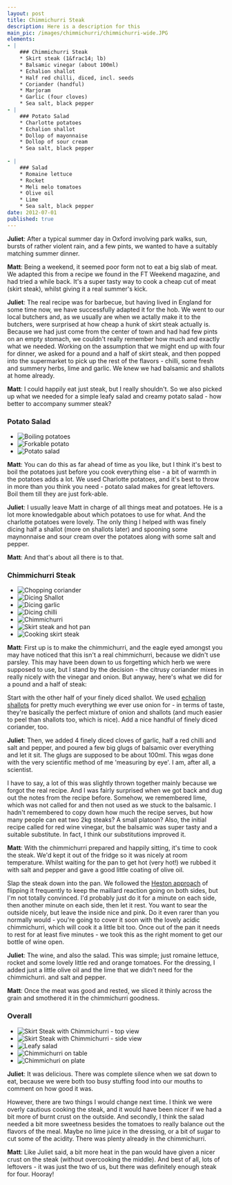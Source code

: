 ```yaml
---
layout: post
title: Chimmichurri Steak
description: Here is a description for this
main_pic: /images/chimmichurri/chimmichurri-wide.JPG
elements:
- |
    ### Chimmichurri Steak
    * Skirt steak (1&frac14; lb)
    * Balsamic vinegar (about 100ml)
    * Echalion shallot
    * Half red chilli, diced, incl. seeds
    * Coriander (handful)
    * Marjoram
    * Garlic (four cloves)
    * Sea salt, black pepper
- |
    ### Potato Salad
    * Charlotte potatoes
    * Echalion shallot
    * Dollop of mayonnaise
    * Dollop of sour cream
    * Sea salt, black pepper
    
- |
    ### Salad
    * Romaine lettuce
    * Rocket
    * Meli melo tomatoes
    * Olive oil
    * Lime
    * Sea salt, black pepper
date: 2012-07-01
published: true
---
```

**Juliet**: After a typical summer day in Oxford involving park walks, sun, bursts of rather violent rain, and a few pints, we wanted to have a suitably matching summer dinner.

**Matt**: Being a weekend, it seemed poor form not to eat a big slab of meat. We adapted this from a recipe we found in the FT Weekend magazine, and had tried a while back. It's a super tasty way to cook a cheap cut of meat (skirt steak), whilst giving it a real summer's kick.

**Juliet**: The real recipe was for barbecue, but having lived in England for some time now, we have successfully adapted it for the hob. We went to our local butchers and, as we usually are when we actally make it to the butchers, were surprised at how cheap a hunk of skirt steak actually is. Because we had just come from the center of town and had had few pints on an empty stomach, we couldn't really remember how much and exactly what we needed. Working on the assumption that we might end up with four for dinner, we asked for a pound and a half of skirt steak, and then popped into the supermarket to pick up the rest of the flavors - chilli, some fresh and summery herbs, lime and garlic. We knew we had balsamic and shallots at home already.

**Matt**: I could happily eat just steak, but I really shouldn't. So we also picked up what we needed for a simple leafy salad and creamy potato salad - how better to accompany summer steak?

### Potato Salad

* ![Boiling potatoes](/images/chimmichurri/boiling-potatoes.JPG)
* ![Forkable potato](/images/chimmichurri/forkable-potato.JPG)
* ![Potato salad](/images/chimmichurri/potato-salad.JPG)

**Matt**: You can do this as far ahead of time as you like, but I think it's best to boil the potatoes just before you cook everything else - a bit of warmth in the potatoes adds a lot. We used Charlotte potatoes, and it's best to throw in more than you think you need - potato salad makes for great leftovers. Boil them till they are just fork-able.

**Juliet**: I usually leave Matt in charge of all things meat and potatoes. He is a lot more knowledgable about which potatoes to use for what. And the charlotte potatoes were lovely. The only thing I helped with was finely dicing half a shallot (more on shallots later) and spooning some maynonnaise and sour cream over the potatoes along with some salt and pepper.

**Matt**: And that's about all there is to that.

### Chimmichurri Steak

* ![Chopping coriander](/images/chimmichurri/chopping-coriander.JPG)
* ![Dicing Shallot](/images/chimmichurri/dicing-shallot.JPG)
* ![Dicing garlic](/images/chimmichurri/dicing-garlic.JPG)
* ![Dicing chilli](/images/chimmichurri/dicing-chilli.JPG)
* ![Chimmichurri](/images/chimmichurri/chimmichurri.JPG)
* ![Skirt steak and hot pan](/images/chimmichurri/skirt-steak-hot-pan.JPG)
* ![Cooking skirt steak](/images/chimmichurri/cooking-skirt-steak.JPG)

**Matt**: First up is to make the chimmichurri, and the eagle eyed amongst you may have noticed that this isn't a real chimmichurri, because we didn't use parsley. This may have been down to us forgetting which herb we were supposed to use, but I stand by the decision - the citrusy coriander mixes in really nicely with the vinegar and onion. But anyway, here's what we did for a pound and a half of steak:

Start with the other half of your finely diced shallot. We used [echalion shallots](http://www.ukshallot.com/echalion.html) for pretty much everything we ever use onion for - in terms of taste, they're basically the perfect mixture of onion and shallots (and much easier to peel than shallots too, which is nice). Add a nice handful of finely diced coriander, too.

**Juliet**: Then, we added 4 finely diced cloves of garlic, half a red chilli and salt and pepper, and poured a few big glugs of balsamic over everything and let it sit. The glugs are supposed to be about 100ml. This wgas done with the very scientific method of me 'measuring by eye'. I am, after all, a scientist. 

I have to say, a lot of this was slightly thrown together mainly because we forgot the real recipe. And I was fairly surprised when we got back and dug out the notes from the recipe before. Somehow, we remembered lime, which was not called for and then not used as we stuck to the balsamic. I hadn't remembered to copy down how much the recipe serves, but how many people can eat two 2kg steaks? A small platoon? Also, the initial recipe called for red wine vinegar, but the balsamic was super tasty and a suitable substitute.  In fact, I think our substitutions improved it. 

**Matt**: With the chimmichurri prepared and happily sitting, it's time to cook the steak. We'd kept it out of the fridge so it was nicely at room temperature. Whilst waiting for the pan to get hot (very hot!) we rubbed it with salt and pepper and gave a good little coating of olive oil.

Slap the steak down into the pan. We followed the [Heston approach](http://www.channel4.com/programmes/how-to-cook-like-heston/articles/hestons-top-10-tips-for-beef) of flipping it frequently to keep the maillard reaction going on both sides, but I'm not totally convinced. I'd probably just do it for a minute on each side, then another minute on each side, then let it rest. You want to sear the outside nicely, but leave the inside nice and pink. Do it even rarer than you normally would - you're going to cover it soon with the lovely acidic chimmichurri, which will cook it a little bit too. Once out of the pan it needs to rest for at least five minutes - we took this as the right moment to get our bottle of wine open.

**Juliet**: The wine, and also the salad. This was simple; just romaine lettuce, rocket and some lovely little red and orange tomatoes. For the dressing, I added just a little olive oil and the lime that we didn't need for the chimmichurri. and salt and pepper. 

**Matt**: Once the meat was good and rested, we sliced it thinly across the grain and smothered it in the chimmichurri goodness.

### Overall

* ![Skirt Steak with Chimmichurri - top view](/images/chimmichurri/skirt-steak-chimmichurri.JPG)
* ![Skirt Steak with Chimmichurri - side view](/images/chimmichurri/skirt-steak-chimmichurri-side.JPG)
* ![Leafy salad](/images/chimmichurri/leafy-salad.JPG)
* ![Chimmichurri on table](/images/chimmichurri/chimmichurri-table.JPG)
* ![Chimmichuri on plate](/images/chimmichurri/chimmichurri-plate.JPG)

**Juliet**: It was delicious. There was complete silence when we sat down to eat, because we were both too busy stuffing food into our mouths to comment on how good it was. 

However, there are two things I would change next time. I think we were overly cautious cooking the steak, and it would have been nicer if we had a bit more of burnt crust on the outside. And secondly, I think the salad needed a bit more sweetness besides the tomatoes to really balance out the flavors of the meal. Maybe no lime juice in the dressing, or a bit of sugar to cut some of the acidity. There was plenty already in the chimmichurri. 

**Matt**: Like Juliet said, a bit more heat in the pan would have given a nicer crust on the steak (without overcooking the middle). And best of all, lots of leftovers - it was just the two of us, but there was definitely enough steak for four. Hooray!

